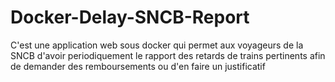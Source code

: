 # Docker-Delay-SNCB-Report
C'est une application web sous docker qui permet aux voyageurs de la SNCB d'avoir periodiquement le rapport des retards de trains pertinents afin de demander des remboursements ou d'en faire un justificatif
